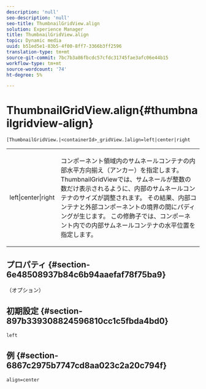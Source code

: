 ```yaml
---
description: 'null'
seo-description: 'null'
seo-title: ThumbnailGridView.align
solution: Experience Manager
title: ThumbnailGridView.align
topic: Dynamic media
uuid: b51ed5e1-83b5-4f00-8ff7-3366b3ff2596
translation-type: tm+mt
source-git-commit: 7bc7b3a86fbcdc57cfdc31745fae3afc06e44b15
workflow-type: tm+mt
source-wordcount: '74'
ht-degree: 5%

---
```



# ThumbnailGridView.align{#thumbnailgridview-align}

`[ThumbnailGridView.|<containerId>_gridView.]align=left|center|right`

<table id="table_95890560230C48BBB03A8082F56382CA"> 
 <tbody> 
  <tr> 
   <td> <p> <span class="codeph"> left|center|right</span> </p> </td> 
   <td> <p> コンポーネント領域内のサムネールコンテナの内部水平方向揃え（アンカー）を指定します。 ThumbnailGridViewでは、サムネールが整数の数だけ表示されるように、内部のサムネールコンテナのサイズが調整されます。 その結果、内部コンテナと外部コンポーネントの境界の間にパディングが生じます。 この修飾子では、コンポーネント内での内部サムネールコンテナの水平位置を指定します。 </p> </td> 
  </tr> 
 </tbody> 
</table>

## プロパティ {#section-6e48508937b84c6b94aaefaf78f75ba9}

（オプション）

## 初期設定 {#section-897b339308824596810cc1c5fbda4bd0}

`left`

## 例 {#section-6867c2975b7747cd8aa023c2a20c794f}

`align=center`

